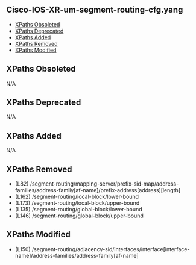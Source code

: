 ## Cisco-IOS-XR-um-segment-routing-cfg.yang

- [XPaths Obsoleted](#xpaths-obsoleted)
- [XPaths Deprecated](#xpaths-deprecated)
- [XPaths Added](#xpaths-added)
- [XPaths Removed](#xpaths-removed)
- [XPaths Modified](#xpaths-modified)

## XPaths Obsoleted

N/A

## XPaths Deprecated

N/A

## XPaths Added

N/A

## XPaths Removed

- (L82)	/segment-routing/mapping-server/prefix-sid-map/address-families/address-family[af-name]/prefix-address[address][length]
- (L162)	/segment-routing/local-block/lower-bound
- (L173)	/segment-routing/local-block/upper-bound
- (L135)	/segment-routing/global-block/lower-bound
- (L146)	/segment-routing/global-block/upper-bound

## XPaths Modified

- (L150)	/segment-routing/adjacency-sid/interfaces/interface[interface-name]/address-families/address-family[af-name]

